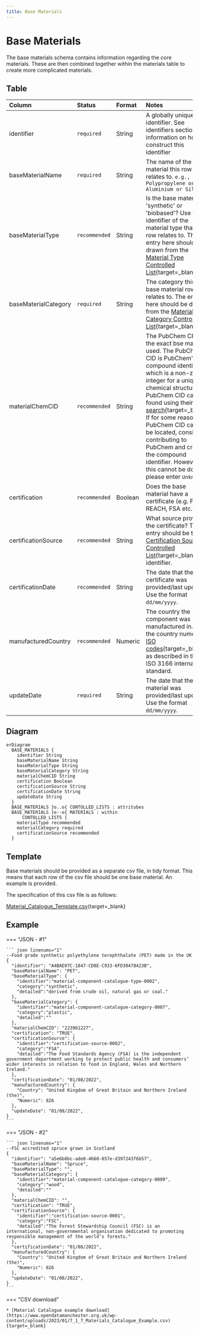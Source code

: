 ```yaml
---
title: Base Materials
---
```


# Base Materials

The base materials schema contains information regarding the core materials. These are then combined together within the materials table to create more complicated materials.

## Table
|Column|<div style="width:90px">Status</div>|Format|Notes|
|:-|:-|:-|:-|
|identifier|`required`|String|A globally unique identifier. See identifiers section for information on how to construct this identifier|
|baseMaterialName|`required`|String|The name of the base material this row relates to. `e.g., Polypropylene or Aluminium or Silica`|
|baseMaterialType|`recommended`|String|Is the base material 'synthetic' or 'biobased'? Use the identifier of the material type that this row relates to. The entry here should be drawn from the [Material Type Controlled List](https://github.com/OpenDataManchester/PPP/blob/main/docs/5_Controlled_Lists/5_2_1_Material_Type.csv){target=_blank}.|
|baseMaterialCategory|`required`|String|The category this base material row relates to. The entry here should be drawn from the [Material Category Controlled List](https://github.com/OpenDataManchester/PPP/blob/main/docs/5_Controlled_Lists/5_2_3_Material_Category.csv){target=_blank}.|
|materialChemCID|`recommended`|String|The PubChem CID for the exact bse material used. The PubChem CID is PubChem's compound identifier, which is a non-zero integer for a unique chemical structure. PubChem CID can be found using their [search](https://pubchem.ncbi.nlm.nih.gov/){target=_blank}. If for some reason the PubChem CID cannot be located, consider contributing to PubChem and create the compound identifier. However, if this cannot be done, please enter `Unknown`.|
|certification|`recommended`|Boolean|Does the base material have a certificate (e.g. FSC, REACH, FSA etc.)?|
|certificationSource|`recommended`|String|What source provided the certificate? The entry should be the [Certification Source Controlled List](https://github.com/OpenDataManchester/PPP/blob/main/docs/5_Controlled_Lists/5_2_4_Certification_Source.csv){target=_blank} identifier.|
|certificationDate|`recommended`|String|The date that the certificate was provided/last updated. Use the format `dd/mm/yyyy`.|
|manufacturedCountry|`recommended`|Numeric|The country the component was manufactured in. Use the country numeric [ISO codes](https://www.iban.com/country-codes){target=_blank} as described in the ISO 3166 international standard.|
|updateDate|`required`|String|The date that the base material was provided/last updated. Use the format `dd/mm/yyyy`.|

## Diagram

``` mermaid
erDiagram
  BASE_MATERIALS {
    identifier String
    baseMaterialName String
    baseMaterialType String
    baseMaterialCategory String
    materialChemCID String
    certification Boolean
    certificationSource String
    certificationDate String
    updateDate String
  }
  BASE_MATERIALS }o..o{ CONTOLLED_LISTS : attritubes
  BASE_MATERIALS }o--o{ MATERIALS : within
      CONTOLLED_LISTS {
    materialType recommended
    materialCategory required
    certificationSource recommended
  }
```

<!-- <figure markdown>
[![Schema](../img/material_catalogue-v1.0.0-22-12-20.png){ width="450" }](https://opendatamanchester.github.io/PPP/img/material_catalogue-v1.0.0-22-12-20.png){target=_blank}
  <figcaption>Data schema</figcaption>
</figure> -->

## Template

Base materials should be provided as a separate csv file, in tidy format. This means that each row of the csv file should be one base material. An example is provided.

The specification of this csv file is as follows:

[Material_Catalogue_Template.csv](https://www.opendatamanchester.org.uk/wp-content/uploads/2023/01/7_1_7_Materials_Catalogue_Template.csv){target=_blank}

## Example

=== "JSON - #1"

    ``` json linenums="1"
    --Food grade synthetic polyethylene terephthalate (PET) made in the UK
    {
      "identifier": "A4BAE07C-1847-CD8E-C933-6FD30478423B",
      "baseMaterialName": "PET",
      "baseMaterialType": {
        "identifier":"material-component-catalogue-type-0002",
        "category":"synthetic",
        "detailed":"derived from crude oil, natural gas or coal."
      },
      "baseMaterialCategory": {
        "identifier":"material-component-catalogue-category-0007",
        "category":"plastic",
        "detailed":""
      },
      "materialChemCID": "223961227",
      "certification": "TRUE",
      "certificationSource": {
        "identifier":"certification-source-0002",
        "category":"FSA",
        "detailed":"The Food Standards Agency (FSA) is the independent government department working to protect public health and consumers’ wider interests in relation to food in England, Wales and Northern Ireland."
      },
      "certificationDate": "01/08/2022",
      "manufacturedCountry": {
        "Country": "United Kingdom of Great Britain and Northern Ireland (the)",
        "Numeric": 826
      },
      "updateDate": "01/08/2022",
    }
    ```
=== "JSON - #2"

    ``` json linenums="1"
    --FSC accredited spruce grown in Scotland
    {
      "identifier": "a5e6b8bc-ade8-4660-857e-d397243f6b57",
      "baseMaterialName": "Spruce",
      "baseMaterialType": "",
      "baseMaterialCategory": {
        "identifier":"material-component-catalogue-category-0009",
        "category":"wood",
        "detailed":""
      },
      "materialChemCID": "",
      "certification": "TRUE",
      "certificationSource": {
        "identifier":"certification-source-0001",
        "category":"FSC",
        "detailed":"The Forest Stewardship Council (FSC) is an international, non-governmental organisation dedicated to promoting responsible management of the world’s forests."
      },
      "certificationDate": "01/08/2022",
      "manufacturedCountry": {
        "Country": "United Kingdom of Great Britain and Northern Ireland (the)",
        "Numeric": 826
      },
      "updateDate": "01/08/2022",
    }
    ```
=== "CSV download"

    * [Material Catalogue example download](https://www.opendatamanchester.org.uk/wp-content/uploads/2023/01/7_1_7_Materials_Catalogue_Example.csv){target=_blank}
